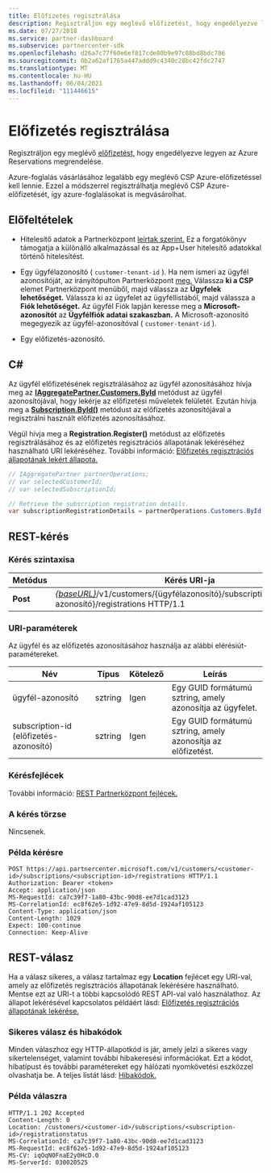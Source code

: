 ```yaml
---
title: Előfizetés regisztrálása
description: Regisztráljon egy meglévő előfizetést, hogy engedélyezve legyen az Azure Reservations megrendelése.
ms.date: 07/27/2018
ms.service: partner-dashboard
ms.subservice: partnercenter-sdk
ms.openlocfilehash: d26a7c77f60e6ef817cde80b9e97c88bd8bdc786
ms.sourcegitcommit: 0b2a62af1765a447addd9c4340c28bc42fdc2747
ms.translationtype: MT
ms.contentlocale: hu-HU
ms.lasthandoff: 06/04/2021
ms.locfileid: "111446615"
---
```

# <a name="register-a-subscription"></a>Előfizetés regisztrálása

Regisztráljon egy meglévő [előfizetést,](subscription-resources.md) hogy engedélyezve legyen az Azure Reservations megrendelése.

Azure-foglalás vásárlásához legalább egy meglévő CSP Azure-előfizetéssel kell lennie. Ezzel a módszerrel regisztrálhatja meglévő CSP Azure-előfizetését, így azure-foglalásokat is megvásárolhat.

## <a name="prerequisites"></a>Előfeltételek

- Hitelesítő adatok a Partnerközpont [leírtak szerint.](partner-center-authentication.md) Ez a forgatókönyv támogatja a különálló alkalmazással és az App+User hitelesítő adatokkal történő hitelesítést.

- Egy ügyfélazonosító ( `customer-tenant-id` ). Ha nem ismeri az ügyfél azonosítóját, az irányítópulton Partnerközpont [meg.](https://partner.microsoft.com/dashboard) Válassza **ki a CSP** elemet Partnerközpont menüből, majd válassza az **Ügyfelek lehetőséget.** Válassza ki az ügyfelet az ügyféllistából, majd válassza a **Fiók lehetőséget.** Az ügyfél Fiók lapján keresse meg a **Microsoft-azonosítót** az **Ügyfélfiók adatai szakaszban.** A Microsoft-azonosító megegyezik az ügyfél-azonosítóval ( `customer-tenant-id` ).

- Egy előfizetés-azonosító.

## <a name="c"></a>C\#

Az ügyfél előfizetésének regisztrálásához az ügyfél azonosításához hívja meg az [**IAggregatePartner.Customers.ById**](/dotnet/api/microsoft.store.partnercenter.customers.icustomercollection.byid) metódust az ügyfél azonosítójával, hogy lekérje az előfizetési műveletek felületét. Ezután hívja meg a [**Subscription.ById()**](/dotnet/api/microsoft.store.partnercenter.subscriptions.isubscriptioncollection.byid) metódust az előfizetés azonosítójával a regisztrálni használt előfizetés azonosításához.

Végül hívja meg a **Registration.Register()** metódust az előfizetés regisztrálásához és az előfizetés regisztrációs állapotának lekéréséhez használható URI lekéréséhez. További információ: [Előfizetés regisztrációs állapotának lekért állapota.](get-subscription-registration-status.md)

``` csharp
// IAggregatePartner partnerOperations;
// var selectedCustomerId;
// var selectedSubscriptionId;

// Retrieve the subscription registration details.
var subscriptionRegistrationDetails = partnerOperations.Customers.ById(selectedCustomerId).Subscriptions.ById(selectedSubscriptionId).Registration.Register();
```

## <a name="rest-request"></a>REST-kérés

### <a name="request-syntax"></a>Kérés szintaxisa

| Metódus    | Kérés URI-ja                                                                                                                        |
|-----------|------------------------------------------------------------------------------------------------------------------------------------|
| **Post**  | [*{baseURL}*](partner-center-rest-urls.md)/v1/customers/{ügyfélazonosító}/subscriptions/{előfizetés-azonosító}/registrations HTTP/1.1 |

### <a name="uri-parameters"></a>URI-paraméterek

Az ügyfél és az előfizetés azonosításához használja az alábbi elérésiút-paramétereket.

| Név                    | Típus       | Kötelező | Leírás                                                   |
|-------------------------|------------|----------|---------------------------------------------------------------|
| ügyfél-azonosító             | sztring     | Igen      | Egy GUID formátumú sztring, amely azonosítja az ügyfelet.         |
| subscription-id (előfizetés-azonosító)         | sztring     | Igen      | Egy GUID formátumú sztring, amely azonosítja az előfizetést.     |

### <a name="request-headers"></a>Kérésfejlécek

További információ: [REST Partnerközpont fejlécek.](headers.md)

### <a name="request-body"></a>A kérés törzse

Nincsenek.

### <a name="request-example"></a>Példa kérésre

```http
POST https://api.partnercenter.microsoft.com/v1/customers/<customer-id>/subscriptions/<subscription-id>/registrations HTTP/1.1
Authorization: Bearer <token>
Accept: application/json
MS-RequestId: ca7c39f7-1a80-43bc-90d8-ee7d1cad3123
MS-CorrelationId: ec8f62e5-1d92-47e9-8d5d-1924af105123
Content-Type: application/json
Content-Length: 1029
Expect: 100-continue
Connection: Keep-Alive
```

## <a name="rest-response"></a>REST-válasz

Ha a válasz sikeres, a válasz tartalmaz egy **Location** fejlécet egy URI-val, amely az előfizetés regisztrációs állapotának lekérésére használható. Mentse ezt az URI-t a többi kapcsolódó REST API-val való használathoz. Az állapot lekérésével kapcsolatos példáért lásd: [Előfizetés regisztrációs állapotának lekérése.](get-subscription-registration-status.md)

### <a name="response-success-and-error-codes"></a>Sikeres válasz és hibakódok

Minden válaszhoz egy HTTP-állapotkód is jár, amely jelzi a sikeres vagy sikertelenséget, valamint további hibakeresési információkat. Ezt a kódot, hibatípust és további paramétereket egy hálózati nyomkövetési eszközzel olvashatja be. A teljes listát lásd: [Hibakódok.](error-codes.md)

### <a name="response-example"></a>Példa válaszra

```http
HTTP/1.1 202 Accepted
Content-Length: 0
Location: /customers/<customer-id>/subscriptions/<subscription-id>/registrationstatus
MS-CorrelationId: ca7c39f7-1a80-43bc-90d8-ee7d1cad3123
MS-RequestId: ec8f62e5-1d92-47e9-8d5d-1924af105123
MS-CV: iqOqN0FnaE2y0HcD.0
MS-ServerId: 030020525
```

